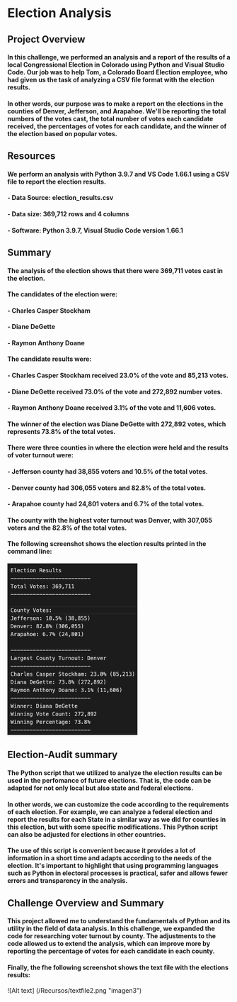 # Election Analysis

## Project Overview

#### In this challenge, we performed an analysis and a report of the results of a local Congressional Election in Colorado using Python and Visual Studio Code. Our job was to help Tom, a Colorado Board Election employee, who had given us the task of analyzing a CSV file format with the election results.

#### In other words, our purpose was to make a report on the elections in the counties of Denver, Jefferson, and Arapahoe. We'll be reporting the total numbers of the votes cast, the total number of votes each candidate received, the percentages of votes for each candidate, and the winner of the election based on popular votes.

## Resources
#### We perform an analysis with Python 3.9.7 and VS Code 1.66.1 using a CSV file to report the election results.

#### - Data Source: election_results.csv
#### - Data size: 369,712 rows and 4 columns
#### - Software: Python 3.9.7, Visual Studio Code version 1.66.1


## Summary

#### The analysis of the election shows that there were 369,711 votes cast in the election.

#### The candidates of the election were:
####    - Charles Casper Stockham
####    - Diane DeGette
####    - Raymon Anthony Doane

#### The candidate results were:
####    - Charles Casper Stockham received 23.0% of the vote and 85,213 votes.
####    - Diane DeGette received 73.0% of the vote and 272,892 number votes.
####    - Raymon Anthony Doane received 3.1% of the vote and 11,606 votes.

#### The winner of the election was Diane DeGette with 272,892 votes, which represents 73.8% of the total votes.

#### There were three counties in where the election were held and the results of voter turnout were:
####    - Jefferson county had 38,855 voters and 10.5% of the total votes.
####    - Denver county had 306,055 voters and 82.8% of the total votes.
####    - Arapahoe county had 24,801 voters and 6.7% of the total votes.

#### The county with the highest voter turnout was Denver, with 307,055 voters and the 82.8% of the total votes.

#### The following screenshot shows the election results printed in the command line:

![Alt text](/Recursos/electionresults.png "imagen1")

## Election-Audit summary

#### The Python script that we utilized to analyze the election results can be used in the perfomance of future elections. That is, the code can be adapted for not only local but also state and federal elections.
#### In other words, we can customize the code according to the requirements of each election. For example, we can analyze a federal election and report the results for each State in a similar way as we did for counties in this election, but with some specific modifications. This Python script can also be adjusted for elections in other countries.
#### The use of this script is convenient because it provides a lot of information in a short time and adapts according to the needs of the election. It's important to highlight that using programming languages such as Python in electoral processes is practical, safer and allows fewer errors and  transparency in the analysis.

## Challenge Overview and Summary
#### This project allowed me to understand the fundamentals of Python and its utility in the field of data analysis. In this challenge, we expanded the code for researching voter turnout by county. The adjustments to the code allowed us to extend the analysis, which can improve more by reporting the percentage of votes for each candidate in each county.


#### Finally, the fhe following screenshot shows the text file with the elections results:

![Alt text] (/Recursos/textfile2.png "imagen3")
